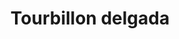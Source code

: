 ---
title: Tourbillon delgada
date: 
draft: false

# descripcion
description : Pulsera de plata. Largo no extensible.

materials: Plata 925

color: 

dimensions: Largo total 17 cm

code: 03-09-0817

type: "Pulseras"

categories: []

price: $1.590,00

price_eftvo: $1.350,00

# Images
# first image will be shown in the product page
images:
  # - image: "images/path_to_image"
  # La ubicacion de las imagenes es imagenes/Pulseras/Pulseras.Plata/03-09-0817-tourbillon-delgada
  - image: "./images/pulseras/plata/03-09-0817-tourbillon-delgada_a.jpg"
  - image: "./images/pulseras/plata/03-09-0817-tourbillon-delgada_b.jpg"
---